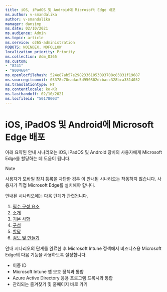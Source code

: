 ```yaml
---
title: iOS, iPadOS 및 Android에 Microsoft Edge 배포
ms.author: v-smandalika
author: v-smandalika
manager: dansimp
ms.date: 02/10/2021
ms.audience: Admin
ms.topic: article
ms.service: o365-administration
ROBOTS: NOINDEX, NOFOLLOW
localization_priority: Priority
ms.collection: Adm_O365
ms.custom:
- "8241"
- "9004604"
ms.openlocfilehash: 524e87ab57e29823361053093708c83831f19687
ms.sourcegitcommit: 03378c78eadac5d950802dcbacc328bca3314032
ms.translationtype: HT
ms.contentlocale: ko-KR
ms.lasthandoff: 02/10/2021
ms.locfileid: "50178003"
---
```

# <a name="deploy-microsoft-edge-to-ios-ipados-and-android"></a>iOS, iPadOS 및 Android에 Microsoft Edge 배포

아래 요약된 안내 시나리오는 iOS, iPadOS 및 Android 장치의 사용자에게 Microsoft Edge를 할당하는 데 도움이 됩니다.

> [!NOTE]
> 사용자가 모바일 장치 등록을 차단한 경우 이 안내된 시나리오는 작동하지 않습니다. 사용자가 직접 Microsoft Edge를 설치해야 합니다.

안내된 시나리오에는 다음 단계가 관련됩니다.

1. [필수 구성 요소](https://docs.microsoft.com/mem/intune/fundamentals/guided-scenarios-edge#prerequisites)
2. [소개](https://docs.microsoft.com/mem/intune/fundamentals/guided-scenarios-edge#step-1---introduction)
3. [기본 사항](https://docs.microsoft.com/mem/intune/fundamentals/guided-scenarios-edge#step-2---basics)
4. [구성](https://docs.microsoft.com/mem/intune/fundamentals/guided-scenarios-edge#step-3---configuration)
5. [할당](https://docs.microsoft.com/mem/intune/fundamentals/guided-scenarios-edge#step-4---assignments)
6. [검토 및 만들기](https://docs.microsoft.com/mem/intune/fundamentals/guided-scenarios-edge#step-5---review--create)

안내 시나리오의 단계를 완료한 후 Microsoft Intune 정책에서 비즈니스용 Microsoft Edge의 다음 기능을 사용하도록 설정합니다.

- 이중 ID
- Microsoft Intune 앱 보호 정책과 통합
- Azure Active Directory 응용 프로그램 프록시와 통합
- 관리되는 즐겨찾기 및 홈페이지 바로 가기
